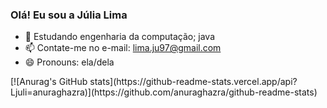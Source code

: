 ### Olá! Eu sou a Júlia Lima

- 🌱 Estudando engenharia da computação; java 
- 📫 Contate-me no e-mail: lima.ju97@gmail.com
- 😄 Pronouns: ela/dela

<div>
[![Anurag's GitHub stats](https://github-readme-stats.vercel.app/api?Ljuli=anuraghazra)](https://github.com/anuraghazra/github-readme-stats)

